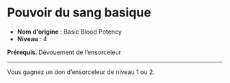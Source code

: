 # Pouvoir du sang basique

 * **Nom d'origine** : Basic Blood Potency
 * **Niveau** : 4


<p><strong> Prérequis. </strong> Dévouement de l’ensorceleur </p>
<hr>
<p> Vous gagnez un don d’ensorceleur de niveau 1 ou 2.</p>